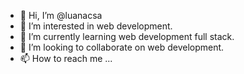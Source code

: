 - 👋 Hi, I’m @luanacsa
- 👀 I’m interested in web development.
- 🌱 I’m currently learning web development full stack.
- 💞️ I’m looking to collaborate on web development.
- 📫 How to reach me ...

<!---
luanacsa/luanacsa is a ✨ special ✨ repository because its `README.md` (this file) appears on your GitHub profile.
You can click the Preview link to take a look at your changes.
--->
